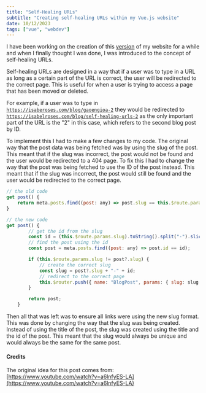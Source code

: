 ```yaml
---
title: "Self-Healing URLs"
subtitle: "Creating self-healing URLs within my Vue.js website"
date: 10/12/2023
tags: ["vue", "webdev"]
---
```


I have been working on the creation of this [version](https://github.com/isabelroses/website/commit/8c53b9f3576d98a2ebe71976a3f921a30e6ad052) of my website for a while and when I finally thought I was done, I was introduced to the concept of self-healing URLs.

Self-healing URLs are designed in a way that if a user was to type in a URL as long as a certain part of the URL is correct, the user will be redirected to the correct page. This is useful for when a user is trying to access a page that has been moved or deleted.

For example, if a user was to type in [`https://isaberoses.com/blog/gaoengioa-2`](https://isaberoses.com/blog/gaoengioa-2) they would be redirected to [`https://isabelroses.com/blog/self-healing-urls-2`](https://isabelroses.com/blog/self-healing-urls-2) as the only important part of the URL is the "2" in this case, which refers to the second blog post by ID.

To implement this I had to make a few changes to my code. The original way that the post data was being fetched was by using the slug of the post. This meant that if the slug was incorrect, the post would not be found and the user would be redirected to a 404 page. To fix this I had to change the way that the post was being fetched to use the ID of the post instead. This meant that if the slug was incorrect, the post would still be found and the user would be redirected to the correct page.

```js
// the old code
get post() {
    return meta.posts.find((post: any) => post.slug == this.$route.params.slug);
}

// the new code
get post() {
        // get the id from the slug
        const id = (this.$route.params.slug).toString().split("-").slice(-1)[0];
        // find the post using the id
        const post = meta.posts.find((post: any) => post.id == id);

        if (this.$route.params.slug != post?.slug) {
            // create the correct slug
            const slug = post?.slug + "-" + id;
            // redirect to the correct page
            this.$router.push({ name: "BlogPost", params: { slug: slug } });
        }

        return post;
    }
```

Then all that was left was to ensure all links were using the new slug format. This was done by changing the way that the slug was being created. Instead of using the title of the post, the slug was created using the title and the id of the post. This meant that the slug would always be unique and would always be the same for the same post.

#### Credits

The original idea for this post comes from: [https://www.youtube.com/watch?v=a6lnfyES-LA](https://www.youtube.com/watch?v=a6lnfyES-LA)
